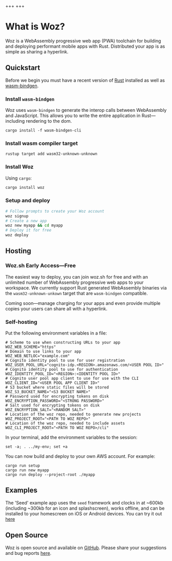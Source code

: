 +++
+++

# What is Woz?

Woz is a WebAssembly progressive web app (PWA) toolchain for building and deploying performant mobile apps with Rust. Distributed your app is as simple as sharing a hyperlink.

## Quickstart

Before we begin you must have a recent version of [Rust](https://www.rust-lang.org) installed as well as [wasm-bindgen](https://github.com/rustwasm/wasm-bindgen).

### Install `wasm-bindgen`

Woz uses `wasm-bindgen` to generate the interop calls between WebAssembly and JavaScript. This allows you to write the entire application in Rust—including rendering to the dom.

```
cargo install -f wasm-bindgen-cli
```

### Install wasm compiler target

```
rustup target add wasm32-unknown-unknown
```


### Install Woz

Using `cargo`:

```sh
cargo install woz
```

### Setup and deploy

```sh
# Follow prompts to create your Woz account
woz signup
# Create a new app
woz new myapp && cd myapp
# Deploy it for free
woz deploy
```

## Hosting

### Woz.sh Early Access—Free

The easiest way to deploy, you can join woz.sh for free and with an unlimited number of WebAssembly progressive web apps to your workspace. We currently support Rust generated WebAssembly binaries via the `wasm32-unknown-unkown` target that are `wasm-bindgen` compatible.

Coming soon—manage charging for your apps and even provide multiple copies your users can share all with a hyperlink.

### Self-hosting

Put the following environment variables in a file:

```
# Scheme to use when constructing URLs to your app
WOZ_WEB_SCHEME="https"
# Domain to use links to your app
WOZ_WEB_NETLOC="example.com"
# Cognito identity pool to use for user registration
WOZ_USER_POOL_URL="cognito-idp.<REGION>.amazonaws.com/<USER POOL ID>"
# Cognito identity pool to use for authentication
WOZ_IDENTITY_POOL_ID="<REGION>:<IDENTITY POOL ID>"
# Cognito user pool app client to use for use with the CLI
WOZ_CLIENT_ID="<USER POOL APP CLIENT ID>"
# S3 bucket where static files will be stored
WOZ_S3_BUCKET_NAME="<S3 BUCKET NAME>"
# Password used for encrypting tokens on disk
WOZ_ENCRYPTION_PASSWORD="<STRONG PASSWORD>"
# Salt used for encrypting tokens on disk
WOZ_ENCRYPTION_SALT="<RANDOM SALT>"
# Location of the woz repo, needed to generate new projects
WOZ_PROJECT_ROOT="<PATH TO WOZ REPO>"
# Location of the woz repo, needed to include assets
WOZ_CLI_PROJECT_ROOT="<PATH TO WOZ REPO>/cli"
```

In your terminal, add the environment variables to the session:

```
set -a; . ../my-env; set +a
```

You can now build and deploy to your own AWS account. For example:

```
cargo run setup
cargo run new myapp
cargo run deploy --project-root ./myapp
```

## Examples

The 'Seed' example app uses the `seed` framework and clocks in at ~600kb (including ~300kb for an icon and splashscreen), works offline, and can be installed to your homescreen on iOS or Android devices. You can try it out [here](https://woz.sh/us-west-2:f72ab923-2251-4e0d-925e-f3a4408ec70e/seed/index.html)

## Open Source

Woz is open source and available on [GitHub](https://github.com/alexkehayias/woz). Please share your suggestions and bug reports [here](https://github.com/alexkehayias/woz/issues).
